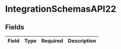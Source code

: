 # IntegrationSchemasAPI22


## Fields

| Field       | Type        | Required    | Description |
| ----------- | ----------- | ----------- | ----------- |